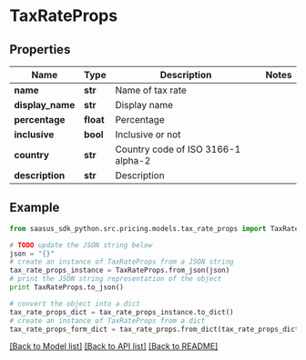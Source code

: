 # TaxRateProps


## Properties
Name | Type | Description | Notes
------------ | ------------- | ------------- | -------------
**name** | **str** | Name of tax rate | 
**display_name** | **str** | Display name | 
**percentage** | **float** | Percentage | 
**inclusive** | **bool** | Inclusive or not | 
**country** | **str** | Country code of ISO 3166-1 alpha-2 | 
**description** | **str** | Description | 

## Example

```python
from saasus_sdk_python.src.pricing.models.tax_rate_props import TaxRateProps

# TODO update the JSON string below
json = "{}"
# create an instance of TaxRateProps from a JSON string
tax_rate_props_instance = TaxRateProps.from_json(json)
# print the JSON string representation of the object
print TaxRateProps.to_json()

# convert the object into a dict
tax_rate_props_dict = tax_rate_props_instance.to_dict()
# create an instance of TaxRateProps from a dict
tax_rate_props_form_dict = tax_rate_props.from_dict(tax_rate_props_dict)
```
[[Back to Model list]](../README.md#documentation-for-models) [[Back to API list]](../README.md#documentation-for-api-endpoints) [[Back to README]](../README.md)


